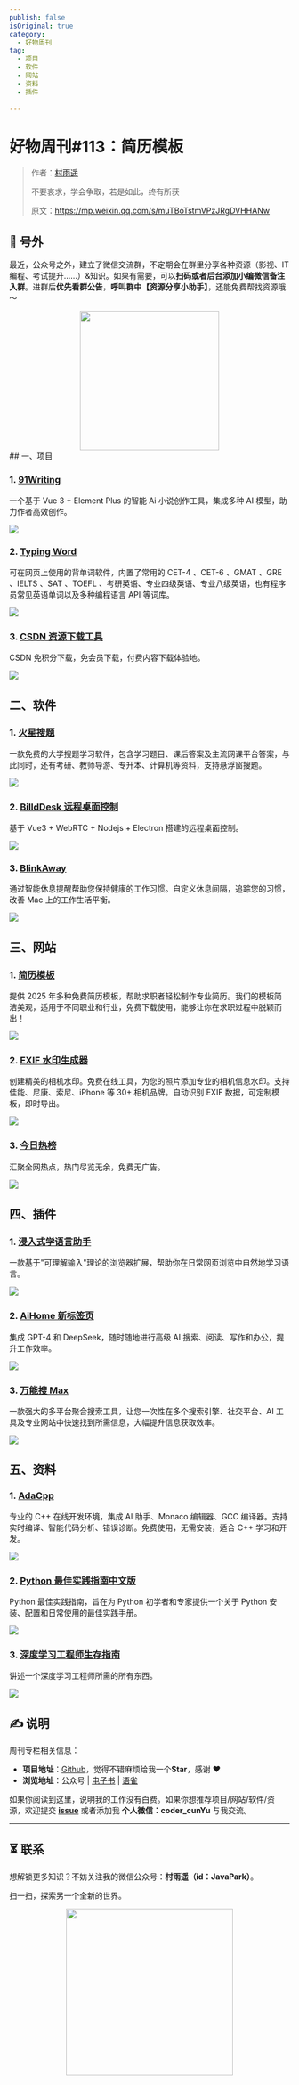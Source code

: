```yaml
---
publish: false
isOriginal: true
category:
  - 好物周刊
tag:
  - 项目
  - 软件
  - 网站
  - 资料
  - 插件

---
```


# 好物周刊#113：简历模板

> 作者：[村雨遥](https://github.com/cunyu1943)
> 
> 不要哀求，学会争取，若是如此，终有所获
> 
> 原文：https://mp.weixin.qq.com/s/muTBoTstmVPzJRgDVHHANw

## 🎈 号外 

最近，公众号之外，建立了微信交流群，不定期会在群里分享各种资源（影视、IT 编程、考试提升……）&知识。如果有需要，可以**扫码或者后台添加小编微信备注入群**。进群后**优先看群公告**，**呼叫群中【资源分享小助手】**，还能免费帮找资源哦～

<center>
<img src="/contact/wxgroup.jpg" width="250"> 
</center>
## 一、项目

### 1. [91Writing](https://github.com/ponysb/91Writing)

一个基于 Vue 3 + Element Plus 的智能 Ai 小说创作工具，集成多种 AI 模型，助力作者高效创作。

![](assets/0628-0704/1750723464374-c6ab978f-2b64-4b87-9014-38800ea4fe31.webp)

### 2. [Typing Word](https://github.com/zyronon/typing-word)

可在网页上使用的背单词软件，内置了常用的 CET-4 、CET-6 、GMAT 、GRE 、IELTS 、SAT 、TOEFL 、考研英语、专业四级英语、专业八级英语，也有程序员常见英语单词以及多种编程语言 API 等词库。

![](assets/0628-0704/1751328322118-3d128a74-0cf4-4392-9466-e37618ef6bb5.webp)

### 3. [CSDN 资源下载工具](https://github.com/bigintpro/csdn_downloader)

CSDN 免积分下载，免会员下载，付费内容下载体验地。

![](assets/0628-0704/1751414589264-23962d94-4705-483e-bf80-aea2a47a3c90.webp)

## 二、软件

### 1. [火星搜题](https://www.ktyyapp.cn)

一款免费的大学搜题学习软件，包含学习题目、课后答案及主流网课平台答案，与此同时，还有考研、教师导游、专升本、计算机等资料，支持悬浮窗搜题。

![](assets/0628-0704/1750332068514-0c15cef3-1ef3-47a8-ac78-62a075ddb8a6.webp)

### 2. [BilldDesk 远程桌面控制](https://github.com/galaxy-s10/billd-desk)

基于 Vue3 + WebRTC + Nodejs + Electron 搭建的远程桌面控制。

![](assets/0628-0704/1750982365635-0254f057-927a-420d-8b79-5f19a6603df9.webp)

### 3. [BlinkAway](https://greatwhole90.com/apps/BlinkAway)

通过智能休息提醒帮助您保持健康的工作习惯。自定义休息间隔，追踪您的习惯，改善 Mac 上的工作生活平衡。

![](assets/0628-0704/1751241684021-c5e46341-b6cf-4907-81fe-4c87e1e38c98.webp)

## 三、网站

### 1. [简历模板](https://cv-template.online)

提供 2025 年多种免费简历模板，帮助求职者轻松制作专业简历。我们的模板简洁美观，适用于不同职业和行业，免费下载使用，能够让你在求职过程中脱颖而出！

![](assets/0628-0704/1751241827598-6f3b1eb3-f29a-454c-96c6-e850795f4515.webp)

### 2. [EXIF 水印生成器](https://exifframe.org)

创建精美的相机水印。免费在线工具，为您的照片添加专业的相机信息水印。支持佳能、尼康、索尼、iPhone 等 30+ 相机品牌。自动识别 EXIF 数据，可定制模板，即时导出。

![](assets/0628-0704/1751241899901-6a5c2269-3ee1-4fc9-b3ea-561d4cd1a242.webp)

### 3. [今日热榜](https://hot.liushen.fun)

汇聚全网热点，热门尽览无余，免费无广告。

![](assets/0628-0704/1751242095356-45dac164-a969-483e-8526-55404fa885c7.webp)

## 四、插件

### 1. [浸入式学语言助手](https://github.com/xiao-zaiyi/illa-helper)

一款基于"可理解输入"理论的浏览器扩展，帮助你在日常网页浏览中自然地学习语言。

![](assets/0628-0704/1751327830520-f3d193fb-d251-4b58-ba69-18d0032880f4.webp)

### 2. [AiHome 新标签页](https://chromewebstore.google.com/detail/jfkpodihjheodhnjcncinhgpcdfldmpn?utm_source=item-share-cb)

集成 GPT-4 和 DeepSeek，随时随地进行高级 AI 搜索、阅读、写作和办公，提升工作效率。

![](assets/0628-0704/1751414728592-59f07c30-0bae-4642-9082-3b138f3d4346.webp)

### 3. [万能搜 Max](https://chromewebstore.google.com/detail/idnggfmcbibblkcobnobnjgameidlhhl?utm_source=item-share-cb)

一款强大的多平台聚合搜索工具，让您一次性在多个搜索引擎、社交平台、AI 工具及专业网站中快速找到所需信息，大幅提升信息获取效率。

![](assets/0628-0704/1751414814885-0be2a51f-00f1-4050-9343-501b98fbdc77.webp)

## 五、资料

### 1. [AdaCpp](https://www.adacpp.com)

专业的 C++ 在线开发环境，集成 AI 助手、Monaco 编辑器、GCC 编译器。支持实时编译、智能代码分析、错误诊断。免费使用，无需安装，适合 C++ 学习和开发。

![](assets/0628-0704/1751327975555-91423405-2e1a-4b7a-adc5-78b240f49d73.webp)

### 2. [Python 最佳实践指南中文版](https://github.com/Prodesire/Python-Guide-CN)

Python 最佳实践指南，旨在为 Python 初学者和专家提供一个关于 Python 安装、配置和日常使用的最佳实践手册。

![](assets/0628-0704/1751328553650-1a3bbf8f-be99-4889-8c6a-23c2f5f8b0d7.webp)

### 3. [深度学习工程师生存指南](https://github.com/ypwhs/dl-engineer-guidebook)

讲述一个深度学习工程师所需的所有东西。

![](assets/0628-0704/1751328663489-c1cd638f-8bcf-4624-bed6-43060b44b19b.webp)


## ✍️ 说明

周刊专栏相关信息：

- **项目地址**：[Github](https://github.com/cunyu1943/weekly)，觉得不错麻烦给我一个**Star**，感谢 ❤️
- **浏览地址**：公众号 | [电子书](https://cunyu1943.github.io/weekly) | [语雀](https://yuque.com/cunyu1943/weekly)

如果你阅读到这里，说明我的工作没有白费。如果你想推荐项目/网站/软件/资源，欢迎提交 **[issue](https://github.com/cunyu1943/weekly/issues)** 或者添加我 **个人微信：coder_cunYu** 与我交流。

---

## ⏳ 联系

想解锁更多知识？不妨关注我的微信公众号：**村雨遥（id：JavaPark）**。

扫一扫，探索另一个全新的世界。

<center>
<img src="/contact/contact.png" width="300">
</center>


